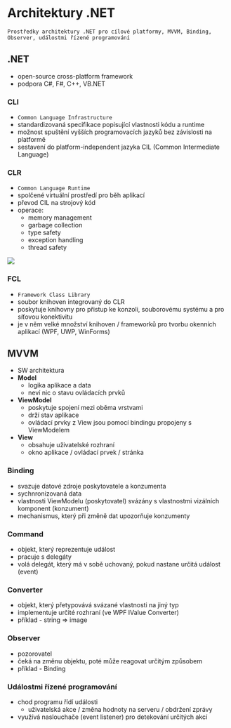 # Architektury .NET

`Prostředky architektury .NET pro cílové platformy, MVVM, Binding, Observer, událostmi řízené programování`

## .NET

- open-source cross-platform framework
- podpora C#, F#, C++, VB.NET

### CLI

- `Common Language Infrastructure`
- standardizovaná specifikace popisující vlastnosti kódu a runtime
- možnost spuštění vyšších programovacích jazyků bez závislosti na platformě
- sestavení do platform-independent jazyka CIL (Common Intermediate Language)

### CLR

- `Common Language Runtime`
- spolčené virtuální prostředí pro běh aplikací
- převod CIL na strojový kód
- operace:
  - memory management
  - garbage collection
  - type safety
  - exception handling
  - thread safety

<image src="./images/net.png">

### FCL

- `Framework Class Library`
- soubor knihoven integrovaný do CLR
- poskytuje knihovny pro přistup ke konzoli, souborovému systému a pro síťovou konektivitu
- je v něm velké množství knihoven / frameworků pro tvorbu okenních aplikací (WPF, UWP, WinForms)

## MVVM

- SW architektura
- **Model**
  - logika aplikace a data
  - neví nic o stavu ovládacích prvků
- **ViewModel**
  - poskytuje spojení mezi oběma vrstvami
  - drží stav aplikace
  - ovládací prvky z View jsou pomocí bindingu propojeny s ViewModelem
- **View**
  - obsahuje uživatelské rozhraní
  - okno aplikace / ovládací prvek / stránka

### Binding

- svazuje datové zdroje poskytovatele a konzumenta
- sychnronizovaná data
- vlastnosti ViewModelu (poskytovatel) svázány s vlastnostmi vizálních komponent (konzument)
- mechanismus, který při změně dat upozorňuje konzumenty

### Command

- objekt, který reprezentuje událost
- pracuje s delegáty
- volá delegát, který má v sobě uchovaný, pokud nastane určitá událost (event)

### Converter

- objekt, který přetypovává svázané vlastnosti na jiný typ
- implementuje určité rozhraní (ve WPF IValue Converter)
- příklad - string => image

### Observer

- pozorovatel
- čeká na změnu objektu, poté může reagovat určitým způsobem
- příklad - Binding

### Událostmi řízené programování

- chod programu řídí události
  - uživatelská akce / změna hodnoty na serveru / obdržení zprávy
- využívá naslouchače (event listener) pro detekování určitých akcí
